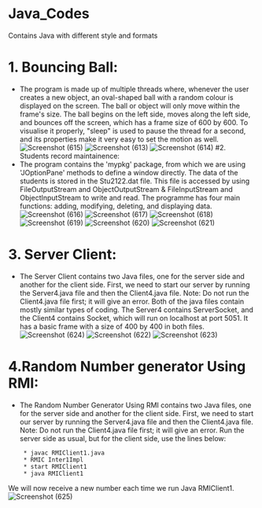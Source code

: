 # Java_Codes
Contains Java with different style and formats
# 1. Bouncing Ball:
* The program is made up of multiple threads where, whenever the user creates a new object, an oval-shaped ball with a random colour is displayed on the screen. The ball or object will only move within the frame's size. The ball begins on the left side, moves along the left side, and bounces off the screen, which has a frame size of 600 by 600. To visualise it properly, "sleep" is used to pause the thread for a second, and its properties make it very easy to set the motion as well.
![Screenshot (615)](https://user-images.githubusercontent.com/112277897/217444241-cfd5c72a-5556-4f98-aa45-06c6159130d2.png)
![Screenshot (613)](https://user-images.githubusercontent.com/112277897/217444230-ef5a42fe-a35f-49f1-864a-f98df7d965a2.png)
![Screenshot (614)](https://user-images.githubusercontent.com/112277897/217444240-27ae2b48-3b13-4047-9598-e3d01858ebf7.png)
#2. Students record maintainence:
* The program contains the 'mypkg' package, from which we are using 'JOptionPane' methods to define a window directly. The data of the students is stored in the Stu2122.dat file. This file is accessed by using FileOutputStream and ObjectOutputStream & FileInputStream and ObjectInputStream to write and read. The programme has four main functions: adding, modifying, deleting, and displaying data.
![Screenshot (616)](https://user-images.githubusercontent.com/112277897/217444244-0bcf2f75-cf9b-4db0-b848-cbd726d052c1.png)
![Screenshot (617)](https://user-images.githubusercontent.com/112277897/217444245-3d39d499-b5c5-4ecd-8ea2-6abec11ee72a.png)
![Screenshot (618)](https://user-images.githubusercontent.com/112277897/217444247-e3ddd323-7893-4e76-8f11-6eeab5ba5bbe.png)
![Screenshot (619)](https://user-images.githubusercontent.com/112277897/217444345-7354892d-7a91-42e2-ad29-6fd8d84c0bf6.png)
![Screenshot (620)](https://user-images.githubusercontent.com/112277897/217444347-3bec3867-be13-459a-bd2a-1e724b60c9c9.png)
![Screenshot (621)](https://user-images.githubusercontent.com/112277897/217444348-4679db72-a790-4a8b-807b-cdbd88083447.png)
# 3. Server Client:
* The Server Client contains two Java files, one for the server side and another for the client side. First, we need to start our server by running the Server4.java file and then the Client4.java file. Note: Do not run the Client4.java file first; it will give an error. Both of the java files contain mostly similar types of coding. The Server4 contains ServerSocket, and the Client4 contains Socket, which will run on localhost at port 5051. It has a basic frame with a size of 400 by 400 in both files. 
![Screenshot (624)](https://user-images.githubusercontent.com/112277897/217444359-0ac09099-1c44-4612-bca0-9d8ca6e121b4.png)
![Screenshot (622)](https://user-images.githubusercontent.com/112277897/217444351-d98e13ba-191f-478a-86f7-595874371e02.png)
![Screenshot (623)](https://user-images.githubusercontent.com/112277897/217444356-9c55e1c1-a687-4e28-9057-e6e4c6999d0f.png)
# 4.Random Number generator Using RMI:
* The Random Number Generator Using RMI contains two Java files, one for the server side and another for the client side. First, we need to start our server by running the Server4.java file and then the Client4.java file. Note: Do not run the Client4.java file first; it will give an error. Run the server side as usual, but for the client side, use the lines below:
     ```
      * javac RMIClient1.java
      * RMIC Inter1Impl
      * start RMIClient1
      * java RMIClient1
     ```
We will now receive a new number each time we run Java RMIClient1. 
![Screenshot (625)](https://user-images.githubusercontent.com/112277897/217444361-d2f51e64-b0d9-49f8-9a20-7218387f2a61.png)
